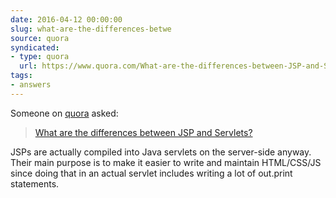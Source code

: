```yaml
---
date: 2016-04-12 00:00:00
slug: what-are-the-differences-betwe
source: quora
syndicated:
- type: quora
  url: https://www.quora.com/What-are-the-differences-between-JSP-and-Servlets/answer/Roy-Tang
tags:
- answers
---
```


Someone on [quora](https://quora.com) asked:

> [What are the differences between JSP and Servlets?](https://www.quora.com/What-are-the-differences-between-JSP-and-Servlets/answer/Roy-Tang)


JSPs are actually compiled into Java servlets on the server-side anyway. Their main purpose is to make it easier to write and maintain HTML/CSS/JS since doing that in an actual servlet includes writing a lot of out.print statements.